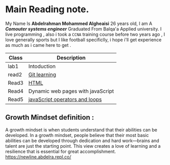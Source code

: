 # Main Reading note.

My Name Is **Abdelrahman Mohammed Algheaisi** 26 years old,
I am A ***Comouter systems engineer***
Graduated From Balqa'a Applied university.
I live programming , also i took a `CCNA` training course before two years ago ,
I love generally sports  but I like football specificlly,
i hope i'll get experience as much as i came here to get .


Class | Description
 -------|---------
 lab1 |Intoduction
 read2|[Git learning](https://abdelrahman095.github.io/reading-notes/)
 Read3|[HTML](https://newline.abdelra.repl.co/)
 Read4|Dynamic web pages with javaScript
 Read5|[javaScript operators and loops](https://abdelrahman095.github.io/reading-notes/)

## Growth Mindset definition : 
A growth mindset is when students understand that their abilities can be developed.
In a growth mindset, people believe that their most basic abilities can be developed through dedication and hard work—brains and talent are just the starting point. This view creates a love of learning and a resilience that is essential for great accomplishment.
https://newline.abdelra.repl.co/
